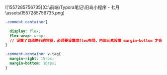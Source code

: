 ![1557285756735](C:\前端\Typora笔记\旧岛小程序 - 七月\assets\1557285756735.png)



```css
.comment-container{
  
  display: flex;   
  flex-wrap: wrap;   
  // 设置了自动换行的容器，必须要设置成flex布局，内部元素设置 margin-bottom 才会生效。
}

.comment-container v-tag{
  margin-right: 15rpx;
  margin-bottom: 10rpx;
}
```

